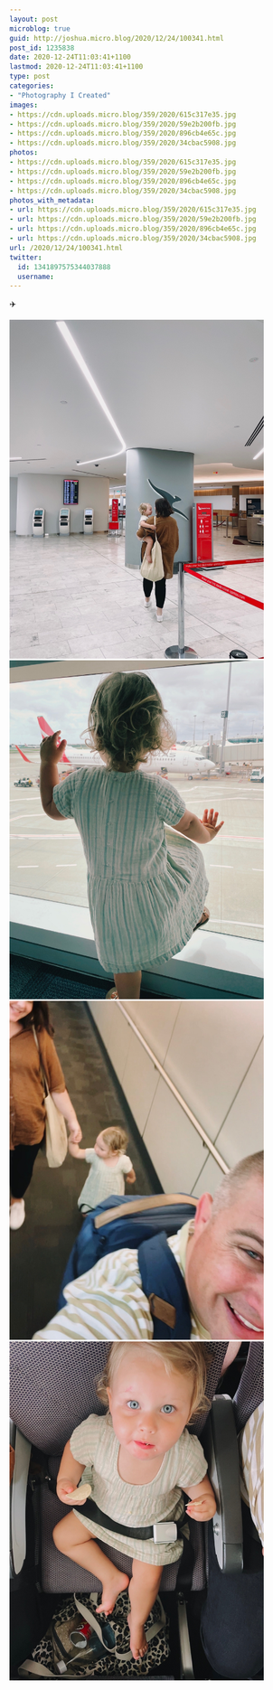```yaml
---
layout: post
microblog: true
guid: http://joshua.micro.blog/2020/12/24/100341.html
post_id: 1235838
date: 2020-12-24T11:03:41+1100
lastmod: 2020-12-24T11:03:41+1100
type: post
categories:
- "Photography I Created"
images:
- https://cdn.uploads.micro.blog/359/2020/615c317e35.jpg
- https://cdn.uploads.micro.blog/359/2020/59e2b200fb.jpg
- https://cdn.uploads.micro.blog/359/2020/896cb4e65c.jpg
- https://cdn.uploads.micro.blog/359/2020/34cbac5908.jpg
photos:
- https://cdn.uploads.micro.blog/359/2020/615c317e35.jpg
- https://cdn.uploads.micro.blog/359/2020/59e2b200fb.jpg
- https://cdn.uploads.micro.blog/359/2020/896cb4e65c.jpg
- https://cdn.uploads.micro.blog/359/2020/34cbac5908.jpg
photos_with_metadata:
- url: https://cdn.uploads.micro.blog/359/2020/615c317e35.jpg
- url: https://cdn.uploads.micro.blog/359/2020/59e2b200fb.jpg
- url: https://cdn.uploads.micro.blog/359/2020/896cb4e65c.jpg
- url: https://cdn.uploads.micro.blog/359/2020/34cbac5908.jpg
url: /2020/12/24/100341.html
twitter:
  id: 1341897575344037888
  username: 
---
```

✈️

<img src="uploads/2020/615c317e35.jpg" width="450" height="600" alt="" /><img src="uploads/2020/59e2b200fb.jpg" width="450" height="600" alt="" /><img src="uploads/2020/896cb4e65c.jpg" width="450" height="600" alt="" /><img src="uploads/2020/34cbac5908.jpg" width="450" height="600" alt="" />
